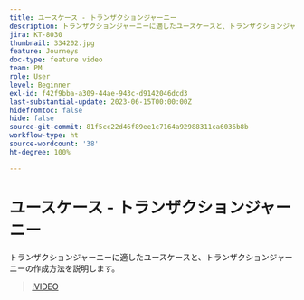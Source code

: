 ```yaml
---
title: ユースケース - トランザクションジャーニー
description: トランザクションジャーニーに適したユースケースと、トランザクションジャーニーの作成方法を説明します。
jira: KT-8030
thumbnail: 334202.jpg
feature: Journeys
doc-type: feature video
team: PM
role: User
level: Beginner
exl-id: f42f9bba-a309-44ae-943c-d9142046dcd3
last-substantial-update: 2023-06-15T00:00:00Z
hidefromtoc: false
hide: false
source-git-commit: 81f5cc22d46f89ee1c7164a92988311ca6036b8b
workflow-type: ht
source-wordcount: '38'
ht-degree: 100%

---
```


# ユースケース - トランザクションジャーニー

トランザクションジャーニーに適したユースケースと、トランザクションジャーニーの作成方法を説明します。

>[!VIDEO](https://video.tv.adobe.com/v/334202?quality=12&learn=on)
